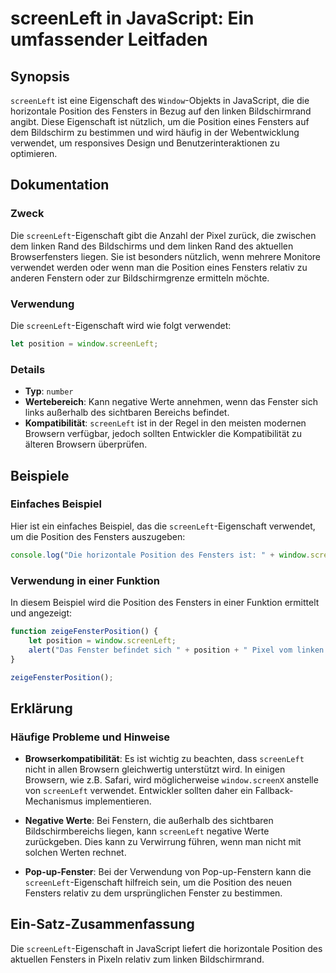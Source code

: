 <!--
Meta Description: # screenLeft in JavaScript: Ein umfassender Leitfaden ## Synopsis `screenLeft` ist eine Eigenschaft des `Window`-Objekts in JavaScript, die die horizo...
Meta Keywords: die, screenleft, des, position, fensters
-->

# screenLeft in JavaScript: Ein umfassender Leitfaden

## Synopsis
`screenLeft` ist eine Eigenschaft des `Window`-Objekts in JavaScript, die die horizontale Position des Fensters in Bezug auf den linken Bildschirmrand angibt. Diese Eigenschaft ist nützlich, um die Position eines Fensters auf dem Bildschirm zu bestimmen und wird häufig in der Webentwicklung verwendet, um responsives Design und Benutzerinteraktionen zu optimieren.

## Dokumentation
### Zweck
Die `screenLeft`-Eigenschaft gibt die Anzahl der Pixel zurück, die zwischen dem linken Rand des Bildschirms und dem linken Rand des aktuellen Browserfensters liegen. Sie ist besonders nützlich, wenn mehrere Monitore verwendet werden oder wenn man die Position eines Fensters relativ zu anderen Fenstern oder zur Bildschirmgrenze ermitteln möchte.

### Verwendung
Die `screenLeft`-Eigenschaft wird wie folgt verwendet:

```javascript
let position = window.screenLeft;
```

### Details
- **Typ**: `number`
- **Wertebereich**: Kann negative Werte annehmen, wenn das Fenster sich links außerhalb des sichtbaren Bereichs befindet.
- **Kompatibilität**: `screenLeft` ist in der Regel in den meisten modernen Browsern verfügbar, jedoch sollten Entwickler die Kompatibilität zu älteren Browsern überprüfen.

## Beispiele
### Einfaches Beispiel
Hier ist ein einfaches Beispiel, das die `screenLeft`-Eigenschaft verwendet, um die Position des Fensters auszugeben:

```javascript
console.log("Die horizontale Position des Fensters ist: " + window.screenLeft + " Pixel.");
```

### Verwendung in einer Funktion
In diesem Beispiel wird die Position des Fensters in einer Funktion ermittelt und angezeigt:

```javascript
function zeigeFensterPosition() {
    let position = window.screenLeft;
    alert("Das Fenster befindet sich " + position + " Pixel vom linken Bildschirmrand.");
}

zeigeFensterPosition();
```

## Erklärung
### Häufige Probleme und Hinweise
- **Browserkompatibilität**: Es ist wichtig zu beachten, dass `screenLeft` nicht in allen Browsern gleichwertig unterstützt wird. In einigen Browsern, wie z.B. Safari, wird möglicherweise `window.screenX` anstelle von `screenLeft` verwendet. Entwickler sollten daher ein Fallback-Mechanismus implementieren.
  
- **Negative Werte**: Bei Fenstern, die außerhalb des sichtbaren Bildschirmbereichs liegen, kann `screenLeft` negative Werte zurückgeben. Dies kann zu Verwirrung führen, wenn man nicht mit solchen Werten rechnet.

- **Pop-up-Fenster**: Bei der Verwendung von Pop-up-Fenstern kann die `screenLeft`-Eigenschaft hilfreich sein, um die Position des neuen Fensters relativ zu dem ursprünglichen Fenster zu bestimmen.

## Ein-Satz-Zusammenfassung
Die `screenLeft`-Eigenschaft in JavaScript liefert die horizontale Position des aktuellen Fensters in Pixeln relativ zum linken Bildschirmrand.
